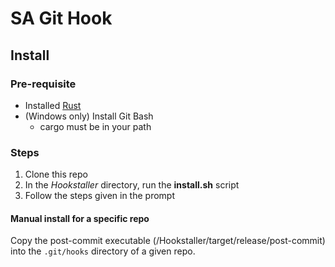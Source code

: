 # SA Git Hook

## Install

### Pre-requisite

- Installed [Rust](https://www.rust-lang.org/tools/install)
- (Windows only) Install Git Bash
    - cargo must be in your path

### Steps

1. Clone this repo
2. In the _Hookstaller_ directory, run the __install.sh__ script
3. Follow the steps given in the prompt

#### Manual install for a specific repo

Copy the post-commit executable (<path-to-this-dir>/Hookstaller/target/release/post-commit) into the `.git/hooks`
directory of a given repo.

